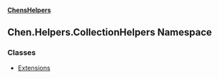 #### [ChensHelpers](./index.md 'index')
## Chen.Helpers.CollectionHelpers Namespace
### Classes
- [Extensions](./Chen-Helpers-CollectionHelpers-Extensions.md 'Chen.Helpers.CollectionHelpers.Extensions')
